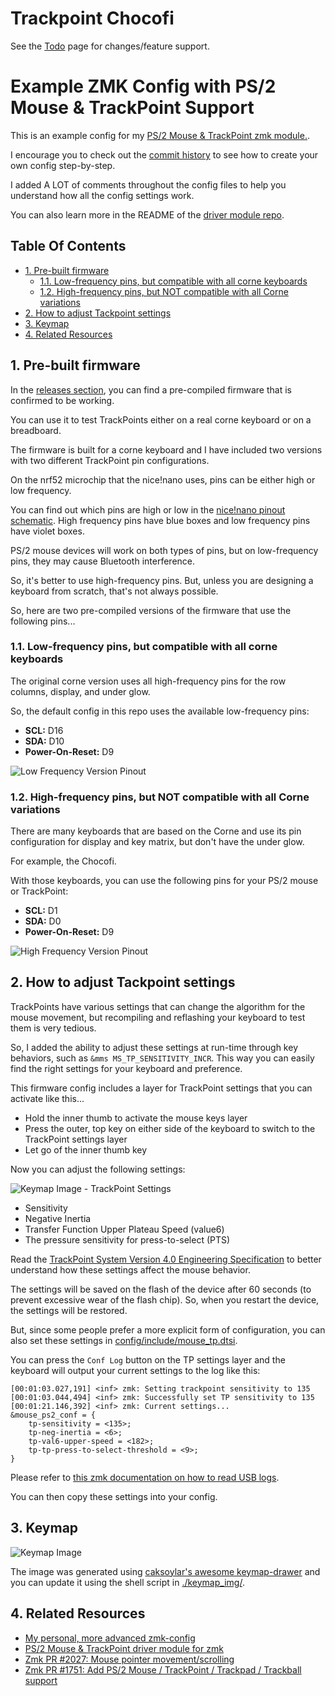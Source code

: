 # Trackpoint Chocofi

See the [Todo](todo.md) page for changes/feature support.

# Example ZMK Config with PS/2 Mouse & TrackPoint Support

This is an example config for my [PS/2 Mouse & TrackPoint zmk module.](https://github.com/infused-kim/kb_zmk_ps2_mouse_trackpoint_driver/).

I encourage you to check out the [commit history](/../../commits/) to see how to create your own config step-by-step.

I added A LOT of comments throughout the config files to help you understand how all the config settings work.

You can also learn more in the README of the [driver module repo](https://github.com/infused-kim/kb_zmk_ps2_mouse_trackpoint_driver/).

## Table Of Contents <!-- omit from toc -->

- [1. Pre-built firmware](#1-pre-built-firmware)
    - [1.1. Low-frequency pins, but compatible with all corne keyboards](#11-low-frequency-pins-but-compatible-with-all-corne-keyboards)
    - [1.2. High-frequency pins, but NOT compatible with all Corne variations](#12-high-frequency-pins-but-not-compatible-with-all-corne-variations)
- [2. How to adjust Tackpoint settings](#2-how-to-adjust-tackpoint-settings)
- [3. Keymap](#3-keymap)
- [4. Related Resources](#4-related-resources)

## 1. Pre-built firmware

In the [releases section](/../../releases/), you can find a pre-compiled firmware that is confirmed to be working.

You can use it to test TrackPoints either on a real corne keyboard or on a breadboard.

The firmware is built for a corne keyboard and I have included two versions with two different TrackPoint pin configurations.

On the nrf52 microchip that the nice!nano uses, pins can be either high or low frequency.

You can find out which pins are high or low in the [nice!nano pinout schematic](https://nicekeyboards.com/docs/nice-nano/pinout-schematic). High frequency pins have blue boxes and low frequency pins have violet boxes.

PS/2 mouse devices will work on both types of pins, but on low-frequency pins, they may cause Bluetooth interference.

So, it's better to use high-frequency pins. But, unless you are designing a keyboard from scratch, that's not always possible.

So, here are two pre-compiled versions of the firmware that use the following pins...

### 1.1. Low-frequency pins, but compatible with all corne keyboards

The original corne version uses all high-frequency pins for the row columns, display, and under glow.

So, the default config in this repo uses the available low-frequency pins:

- **SCL:** D16
- **SDA:** D10
- **Power-On-Reset:** D9

![Low Frequency Version Pinout](img/pins_low_freq.png)

### 1.2. High-frequency pins, but NOT compatible with all Corne variations

There are many keyboards that are based on the Corne and use its pin configuration for display and key matrix, but don't have the under glow.

For example, the Chocofi.

With those keyboards, you can use the following pins for your PS/2 mouse or TrackPoint:

- **SCL:** D1
- **SDA:** D0
- **Power-On-Reset:** D9

![High Frequency Version Pinout](img/pins_high_freq.png)

## 2. How to adjust Tackpoint settings

TrackPoints have various settings that can change the algorithm for the mouse movement, but recompiling and reflashing your keyboard to test them is very tedious.

So, I added the ability to adjust these settings at run-time through key behaviors, such as `&mms MS_TP_SENSITIVITY_INCR`. This way you can easily find the right settings for your keyboard and preference.

This firmware config includes a layer for TrackPoint settings that you can activate like this...

- Hold the inner thumb to activate the mouse keys layer
- Press the outer, top key on either side of the keyboard to switch to the TrackPoint settings layer
- Let go of the inner thumb key

Now you can adjust the following settings:

![Keymap Image - TrackPoint Settings](img/keymap_tp_settings.png)

- Sensitivity
- Negative Inertia
- Transfer Function Upper Plateau Speed (value6)
- The pressure sensitivity for press-to-select (PTS)

Read the [TrackPoint System Version 4.0 Engineering Specification](https://blogs.epfl.ch/icenet/documents/Ykt3Eext.pdf) to better understand how these settings affect the mouse behavior.

The settings will be saved on the flash of the device after 60 seconds (to prevent excessive wear of the flash chip). So, when you restart the device, the settings will be restored.

But, since some people prefer a more explicit form of configuration, you can also set these settings in [config/include/mouse_tp.dtsi](/config/include/mouse_tp.dtsi#L100).

You can press the `Conf Log` button on the TP settings layer and the keyboard will output your current settings to the log like this:

```log
[00:01:03.027,191] <inf> zmk: Setting trackpoint sensitivity to 135
[00:01:03.044,494] <inf> zmk: Successfully set TP sensitivity to 135
[00:01:21.146,392] <inf> zmk: Current settings...
&mouse_ps2_conf = {
    tp-sensitivity = <135>;
    tp-neg-inertia = <6>;
    tp-val6-upper-speed = <182>;
    tp-tp-press-to-select-threshold = <9>;
}
```

Please refer to [this zmk documentation on how to read USB logs](https://zmk.dev/docs/development/usb-logging#viewing-logs).

You can then copy these settings into your config.

## 3. Keymap

![Keymap Image](keymap_img/keymap.svg)

The image was generated using [caksoylar's awesome keymap-drawer](https://github.com/caksoylar/keymap-drawer) and you can update it using the shell script in [./keymap_img/](keymap_img/).

## 4. Related Resources

- [My personal, more advanced zmk-config](https://github.com/infused-kim/zmk-config)
- [PS/2 Mouse & TrackPoint driver module for zmk](https://github.com/infused-kim/kb_zmk_ps2_mouse_trackpoint_driver)
- [Zmk PR #2027: Mouse pointer movement/scrolling](https://github.com/zmkfirmware/zmk/pull/2027)
- [Zmk PR #1751: Add PS/2 Mouse / TrackPoint / Trackpad / Trackball support](https://github.com/zmkfirmware/zmk/pull/1751)
